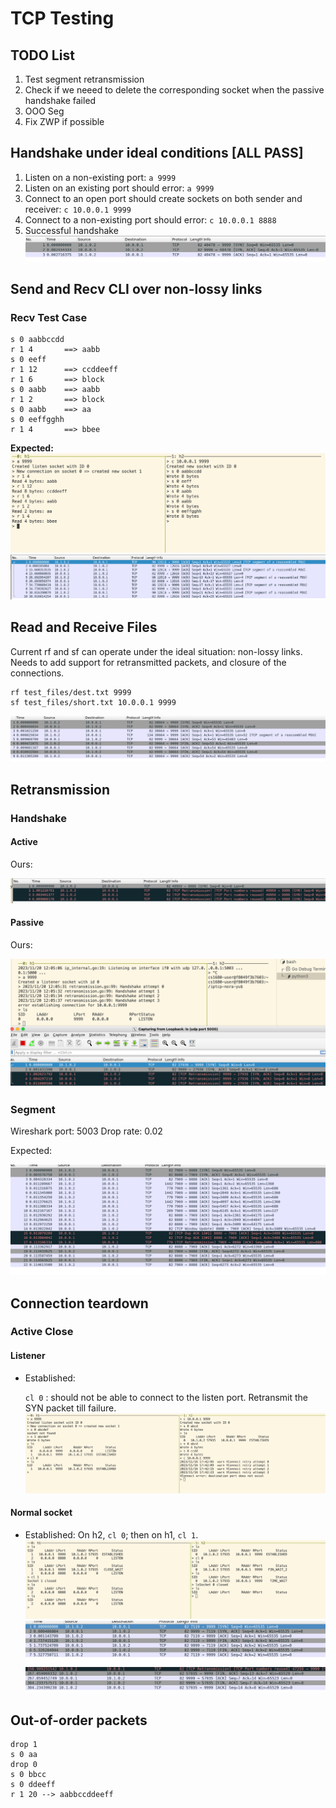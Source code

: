 # TCP Testing

## TODO List

1. Test segment retransmission
2. Check if we neeed to delete the corresponding socket when the passive handshake failed
3. OOO Seg
4. Fix ZWP if possible

## Handshake under ideal conditions [ALL PASS]

1. Listen on a non-existing port: `a 9999`
2. Listen on an existing port should error: `a 9999`
3. Connect to an open port should create sockets on both sender and receiver: `c 10.0.0.1 9999`
4. Connect to a non-existing port should error: `c 10.0.0.1 8888`
5. Successful handshake
![Alt text](../md_images/tcp/ideal_handshake.png)

## Send and Recv CLI over non-lossy links

### Recv Test Case

```
s 0 aabbccdd
r 1 4       ==> aabb
s 0 eeff
r 1 12      ==> ccddeeff
r 1 6       ==> block
s 0 aabb    ==> aabb
r 1 2       ==> block
s 0 aabb    ==> aa
s 0 eeffgghh 
r 1 4       ==> bbee
```

**Expected:**
![Alt text](../md_images/tcp/terminal-read.png)
![Alt text](../md_images/tcp/expected-non-lossy-read.png)

## Read and Receive Files

Current rf and sf can operate under the ideal situation: non-lossy links. Needs to add support for retransmitted packets, and closure of the connections.

```
rf test_files/dest.txt 9999
sf test_files/short.txt 10.0.0.1 9999
```
![Alt text](../md_images/tcp/non-lossy-files.png)

## Retransmission

### Handshake

#### Active

Ours: 

![Alt text](../md_images/tcp/active_retrans.png)

#### Passive 

Ours:

![Alt text](../md_images/tcp/passive_retrans.png)

### Segment

Wireshark port: 5003
Drop rate: 0.02

Expected:

![Alt text](../md_images/tcp/ref_retrans_0.02.png)

## Connection teardown

### Active Close

#### Listener

- Established: 

    `cl 0` : should not be able to connect to the listen port. Retransmit the SYN packet till failure.
    ![Alt text](../md_images/tcp/listener_close.png)

#### Normal socket

 - Established: 
    On h2, `cl 0`; then on h1, `cl 1`.
    ![Alt text](../md_images/tcp/normal_close.png)
    ![Alt text](../md_images/tcp/image.png)
    ![Alt text](../md_images/tcp/normal_close_wireshark.png)

## Out-of-order packets

```
drop 1
s 0 aa
drop 0
s 0 bbcc
s 0 ddeeff
r 1 20 --> aabbccddeeff
```
